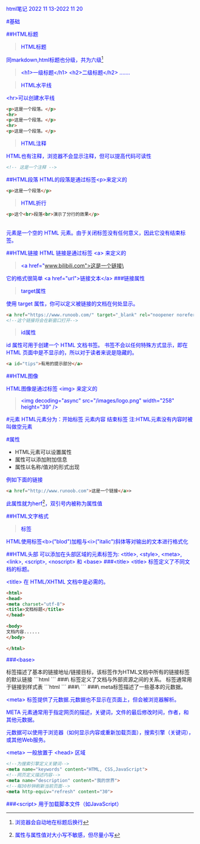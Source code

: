 html笔记 2022 11 13-2022 11 20

#基础

##HTML标题
>HTML标题

同markdown,html标题也分级，共为六级[^0]
[^0]:浏览器会自动地在标题后换行
>\<h1>一级标题\</h1>
>\<h2>二级标题\</h2>
>.......

>HTML水平线

\<hr>可以创建水平线
```html
<p>这是一个段落。</p>
<hr>
<p>这是一个段落。</p>
<hr>
<p>这是一个段落。</p>
```
>HTML注释

HTML也有注释，浏览器不会显示注释，但可以提高代码可读性
```html
<!-- 这是一个注释 -->
```

##HTML段落
HTML的段落是通过标签\<p>来定义的
```html
<p>这是一个段落</p>
```
>HTML折行

```html
<p>这个<br>段落<br>演示了分行的效果</p>
```
<br /> 元素是一个空的 HTML 元素。由于关闭标签没有任何意义，因此它没有结束标签。

##HTML链接
HTML 链接是通过标签 \<a> 来定义的
>\<a href="www.bilibili.com">这是一个链接\</a>

它的格式很简单
\<a href="url">链接文本\</a>
###链接属性
>target属性

使用 target 属性，你可以定义被链接的文档在何处显示。
```html
<a href="https://www.runoob.com/" target="_blank" rel="noopener noreferrer">访问菜鸟教程!</a>
<!--这个链接将会在新窗口打开-->
```
>id属性

id 属性可用于创建一个 HTML 文档书签。
书签不会以任何特殊方式显示，即在 HTML 页面中是不显示的，所以对于读者来说是隐藏的。
```html
<a id="tips">有用的提示部分</a>
```


##HTML图像

HTML图像是通过标签 \<img> 来定义的
>\<img decoding="async" src="/images/logo.png" width="258" height="39" \/>

#元素
HTML元素分为：开始标签 元素内容 结束标签
注:HTML元素没有内容时被叫做空元素

#属性
* HTML元素可以设置属性
* 属性可以添加附加信息
* 属性以名称/值对的形式出现

例如下面的链接
```html
<a href="http://www.runoob.com">这是一个链接</a>>
```
此属性就为herf[^1]，双引号内被称为属性值
[^1]:属性与属性值对大小写不敏感，但尽量小写

##HTML文字格式
>标签

HTML使用标签\<b>("blod")加粗与\<i>("italic")斜体等对输出的文本进行格式化

##HTML头部
可以添加在头部区域的元素标签为: \<title>, \<style>, \<meta>, \<link>, \<script>, \<noscript> 和 \<base>
###\<title>
\<title> 标签定义了不同文档的标题。

\<title> 在 HTML/XHTML 文档中是必需的。
```html
<html>
<head> 
<meta charset="utf-8"> 
<title>文档标题</title>
</head>
 
<body>
文档内容......
</body>
 
</html>
```
###\<base>
<base> 标签描述了基本的链接地址/链接目标，该标签作为HTML文档中所有的链接标签的默认链接
```html
<head>
<base href="http://www.runoob.com/images/" target="_blank">
</head>
```
###\<link>
<link> 标签定义了文档与外部资源之间的关系。

<link> 标签通常用于链接到样式表
```html
<head>
<link rel="stylesheet" type="text/css" href="mystyle.css">
</head>
```
###\<style>
\<style> 标签定义了HTML文档的样式文件引用地址.
```html
<head>
<style type="text/css">
body {
    background-color:yellow;
}
p {
    color:blue
}
</style>
</head>
```
###\<meta>
meta标签描述了一些基本的元数据。

\<meta> 标签提供了元数据.元数据也不显示在页面上，但会被浏览器解析。

META 元素通常用于指定网页的描述，关键词，文件的最后修改时间，作者，和其他元数据。

元数据可以使用于浏览器（如何显示内容或重新加载页面），搜索引擎（关键词），或其他Web服务。

\<meta> 一般放置于 \<head> 区域
```html
<!--为搜索引擎定义关键词-->
<meta name="keywords" content="HTML, CSS,JavaScript">
<!--网页定义描述内容-->
<meta name="description" content="我的世界">
<!--每30秒钟刷新当前页面-->
<meta http-equiv="refresh" content="30">
```
###\<script>
用于加载脚本文件（如JavaScript）
